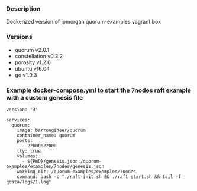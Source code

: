 ### Description
Dockerized version of jpmorgan quorum-examples vagrant box

### Versions
* quorum v2.0.1
* constellation v0.3.2
* porosity v1.2.0
* ubuntu v16.04
* go v1.9.3

### Example docker-compose.yml to start the 7nodes raft example with a custom genesis file
```
version: '3'

services:
  quorum:
    image: barrongineer/quorum
    container_name: quorum
    ports:
      - 22000:22000
    tty: true
    volumes:
      - ${PWD}/genesis.json:/quorum-examples/examples/7nodes/genesis.json
    working_dir: /quorum-examples/examples/7nodes
    command: bash -c "./raft-init.sh && ./raft-start.sh && tail -f qdata/logs/1.log"
```
